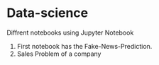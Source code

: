 # Data-science
Diffrent notebooks using Jupyter Notebook
1) First notebook has the Fake-News-Prediction.
2) Sales Problem of a company
